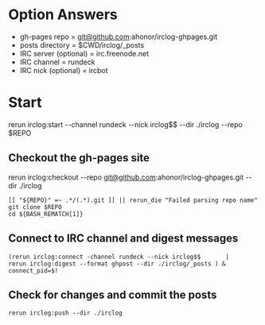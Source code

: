 # Option Answers

- gh-pages repo         = git@github.com:ahonor/irclog-ghpages.git
- posts directory       = $CWD/irclog/_posts
- IRC server (optional) = irc.freenode.net
- IRC channel           = rundeck
- IRC nick (optional)   = ircbot

# Start
rerun irclog:start --channel rundeck --nick irclog$$ --dir ./irclog --repo $REPO


## Checkout the gh-pages site

rerun irclog:checkout --repo git@github.com:ahonor/irclog-ghpages.git --dir ./irclog

    [[ "${REPO}" =~ .*/(.*).git ]] || rerun_die "Failed parsing repo name"
    git clone $REPO
    cd ${BASH_REMATCH[1]}

## Connect to IRC channel and digest messages

    (rerun irclog:connect -channel rundeck --nick irclog$$       |
    rerun irclog:digest --format ghpost --dir ./irclog/_posts ) &
    connect_pid=$!
    
## Check for changes and commit the posts

    rerun irclog:push --dir ./irclog
   


